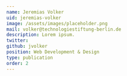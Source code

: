 ```yaml
---
name: Jeremias Volker
uid: jeremias-volker
image: /assets/images/placeholder.png
mail: volker@technologiestiftung-berlin.de
description: Lorem ipsum.
twitter:
github: jvolker
position: Web Development & Design
type: publication
order: 2
---
```


